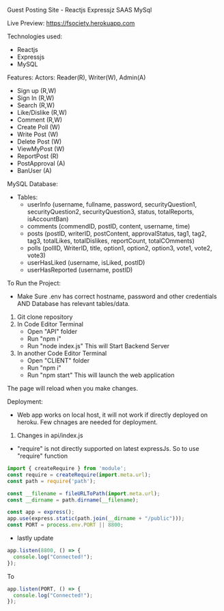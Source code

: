 Guest Posting Site - Reactjs Expressjz SAAS MySql

Live Preview: https://fsociety.herokuapp.com

Technologies used:
- Reactjs
- Expressjs
- MySQL

Features:
Actors: Reader(R), Writer(W), Admin(A)
- Sign up      (R,W)
- Sign In      (R,W)
- Search       (R,W)
- Like/Dislike (R,W)
- Comment      (R,W)
- Create Poll    (W)
- Write Post     (W)
- Delete Post    (W)
- ViewMyPost     (W)
- ReportPost     (R)
- PostApproval   (A)
- BanUser        (A)

MySQL Database:
- Tables:
  - userInfo (username, fullname, password, securityQuestion1, securityQuestion2, securityQuestion3, status, totalReports, isAccountBan)
  - comments (commendID, postID, content, username, time)
  - posts    (postID, writerID, postContent, approvalStatus, tag1, tag2, tag3, totalLikes, totalDislikes, reportCount, totalCOmments)
  - polls    (pollID, WriterID, title, option1, option2, option3, vote1, vote2, vote3)
  - userHasLiked (username, isLiked, postID)
  - userHasReported (username, postID)

To Run the Project:
- Make Sure .env has correct hostname, password and other credentials AND Database has relevant tables/data.
1) Git clone repository
2) In Code Editor Terminal
   - Open "API" folder
   - Run "npm i"
   - Run "node index.js"
This will Start Backend Server
3) In another Code Editor Terminal
   - Open "CLIENT" folder
   - Run "npm i"
   - Run "npm start"
This will launch the web application

The page will reload when you make changes.

Deployment:
* Web app works on local host, it will not work if directly deployed on heroku. Few chnages are needed for deployment.

1) Changes in api/index.js 
- "require" is not directly supported on latest expressJs. So to use "require" function
 ```javascript
import { createRequire } from 'module';
const require = createRequire(import.meta.url);
const path = require('path');

const __filename = fileURLToPath(import.meta.url);
const __dirname = path.dirname(__filename);

const app = express();
app.use(express.static(path.join(__dirname + "/public")));
const PORT = process.env.PORT || 8800;
```
- lastly update
```javascript
app.listen(8800, () => {
  console.log("Connected!");
});
```
To
```javascript
app.listen(PORT, () => {
  console.log("Connected!");
});





